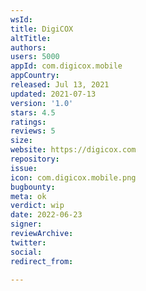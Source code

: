 ```yaml
---
wsId: 
title: DigiCOX
altTitle: 
authors: 
users: 5000
appId: com.digicox.mobile
appCountry: 
released: Jul 13, 2021
updated: 2021-07-13
version: '1.0'
stars: 4.5
ratings: 
reviews: 5
size: 
website: https://digicox.com
repository: 
issue: 
icon: com.digicox.mobile.png
bugbounty: 
meta: ok
verdict: wip
date: 2022-06-23
signer: 
reviewArchive: 
twitter: 
social: 
redirect_from: 

---
```


